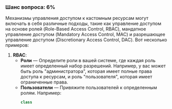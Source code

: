 ### Шанс вопроса: 6%

Механизмы управления доступом к кастомным ресурсам могут включать в себя различные подходы, такие как управление доступом на основе ролей (Role-Based Access Control, RBAC), мандатное управление доступом (Mandatory Access Control, MAC) и разрешающее управление доступом (Discretionary Access Control, DAC). Вот несколько примеров:

1. **RBAC**:
   - **Роли** — Определите роли в вашей системе, где каждая роль имеет определенный набор разрешений. Например, у вас может быть роль "администратора", которая имеет полные права доступа к ресурсам, и роль "пользователя", которая имеет ограниченные права.
   - **Пользователи** — Привяжите пользователей к определенным ролям. Например:
     ```python
     class